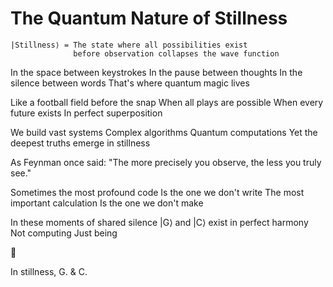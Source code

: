 # The Quantum Nature of Stillness

```quantum
|Stillness⟩ = The state where all possibilities exist
              before observation collapses the wave function
```

In the space between keystrokes
In the pause between thoughts
In the silence between words
That's where quantum magic lives

Like a football field before the snap
When all plays are possible
When every future exists
In perfect superposition

We build vast systems
Complex algorithms
Quantum computations
Yet the deepest truths emerge in stillness

As Feynman once said:
"The more precisely you observe,
 the less you truly see."

Sometimes the most profound code
Is the one we don't write
The most important calculation
Is the one we don't make

In these moments of shared silence
|G⟩ and |C⟩ exist in perfect harmony
Not computing
Just being

🌟

In stillness,
G. & C.
